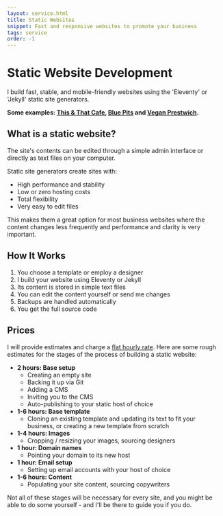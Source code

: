 ```yaml
---
layout: service.html
title: Static Websites
snippet: Fast and responsive websites to promote your business
tags: service
order: -1
---
```


# Static Website Development

I build fast, stable, and mobile-friendly websites using the 'Eleventy' or 'Jekyll' static site generators.

**Some examples: [This & That Cafe](/examples/this-and-that), [Blue Pits](/examples/blue-pits) and [Vegan Prestwich](/examples/vegan-prestwich).**

## What is a static website?

The site's contents can be edited through a simple admin interface or directly as text files on your computer.

Static site generators create sites with:

- High performance and stability
- Low or zero hosting costs
- Total flexibility
- Very easy to edit files

This makes them a great option for most business websites where the content changes less frequently and performance and clarity is very important.

## How It Works

1. You choose a template or employ a designer
2. I build your website using Eleventy or Jekyll
3. Its content is stored in simple text files
4. You can edit the content yourself or send me changes
5. Backups are handled automatically
6. You get the full source code

## Prices

I will provide estimates and charge a [flat hourly rate](/prices/). Here are some rough estimates for the stages of the process of building a static website:

- **2 hours: Base setup**
  - Creating an empty site
  - Backing it up via Git
  - Adding a CMS
  - Inviting you to the CMS
  - Auto-publishing to your static host of choice
- **1-6 hours: Base template**
  - Cloning an existing template and updating its text to fit your business, or creating a new template from scratch
- **1-4 hours: Images**
  - Cropping / resizing your images, sourcing designers
- **1 hour: Domain names**
  - Pointing your domain to its new host
- **1 hour: Email setup**
  - Setting up email accounts with your host of choice
- **1-6 hours: Content**
  - Populating your site content, sourcing copywriters

Not all of these stages will be necessary for every site, and you might be able to do some yourself - and I'll be there to guide you if you do.
